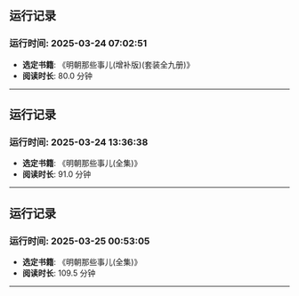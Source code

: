 ## 运行记录
### 运行时间: 2025-03-24 07:02:51
- **选定书籍**: 《明朝那些事儿(增补版)(套装全九册)》
- **阅读时长**: 80.0 分钟
------------------------------
## 运行记录
### 运行时间: 2025-03-24 13:36:38
- **选定书籍**: 《明朝那些事儿(全集)》
- **阅读时长**: 91.0 分钟
------------------------------
## 运行记录
### 运行时间: 2025-03-25 00:53:05
- **选定书籍**: 《明朝那些事儿(全集)》
- **阅读时长**: 109.5 分钟
------------------------------
